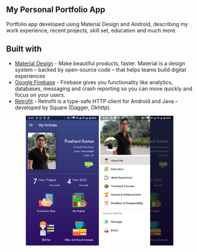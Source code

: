 ## My Personal Portfolio App
 Portfolio app developed using Material Design and Android, describing my work experience, recent projects, skill set, education and much more.
 
 
 
## Built with 

- [Material Design](https://material.io/) - Make beautiful products, faster. Material is a design system – backed by open-source code – that helps teams build digital experiences
- [Google Firebase](https://firebase.google.com/) - Firebase gives you functionality like analytics, databases, messaging and crash reporting so you can move quickly and focus on your users.
- [Retrofit](https://www.baeldung.com/retrofit/) - Retrofit is a type-safe HTTP client for Android and Java – developed by Square (Dagger, Okhttp).

<p align="center">
  <img src = "https://github.com/Prashant-123/Portfolio-App/raw/master/Screenshots/homepage.png" wigth="150" height="350">  
  <img src = "https://github.com/Prashant-123/Portfolio-App/raw/master/Screenshots/drawer.png" wigth="150" height="350">
</p>

